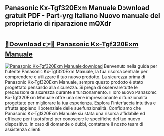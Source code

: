 ## Panasonic Kx-Tgf320Exm Manuale Download gratuit PDF - Part-yrg Italiano Nuovo manuale del proprietario di riparazione mQXdr

# <h2><a href="http://dfaxmto.blite.top/?on=Panasonic+Kx-Tgf320Exm+Manuale">🔗Download 👉🔴 Panasonic Kx-Tgf320Exm Manuale</a></h2>

[![Panasonic Kx-Tgf320Exm Manuale download](https://i.imgur.com/lujVjoI.png)](http://dfaxmto.blite.top/?on=Panasonic+Kx-Tgf320Exm+Manuale)
Benvenuto nella guida per l'utente Panasonic Kx-Tgf320Exm Manuale, la tua risorsa centrale per comprendere e utilizzare il tuo nuovo prodotto. La sicurezza prima di Panasonic Kx-Tgf320Exm Manuale, sempre questo prodotto è stato progettato pensando alla sicurezza. Si prega di osservare tutte le precauzioni di sicurezza durante il funzionamento. Il loro nuovo Panasonic Kx-Tgf320Exm Manuale offre una serie impressionante di funzionalità progettate per migliorare la tua esperienza. Esplora l'interfaccia intuitiva e sfrutta appieno il potenziale delle sue funzionalità. Confidiamo che Panasonic Kx-Tgf320Exm Manuale sia stata una risorsa affidabile ed efficace per i tuoi sforzi per conoscere le specifiche del tuo nuovo dispositivo. In caso di domande o dubbi, contattare il nostro team di assistenza clienti.
